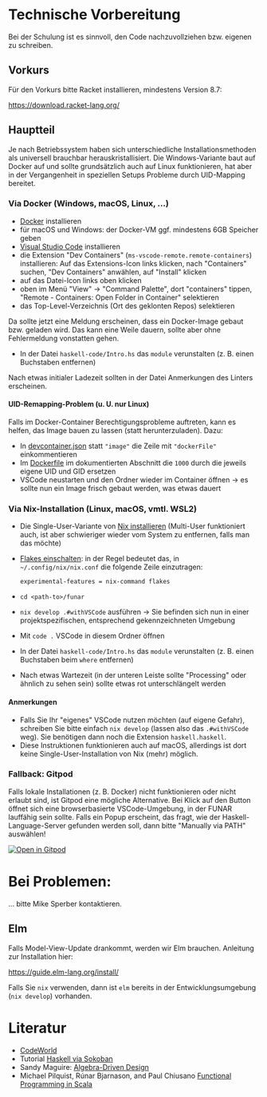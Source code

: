 # Technische Vorbereitung

Bei der Schulung ist es sinnvoll, den Code nachzuvollziehen
bzw. eigenen zu schreiben.

## Vorkurs

Für den Vorkurs bitte Racket installieren, mindestens Version 8.7:

https://download.racket-lang.org/

## Hauptteil

Je nach Betriebssystem haben sich unterschiedliche
Installationsmethoden als universell brauchbar herauskristallisiert.
Die Windows-Variante baut auf Docker auf und sollte grundsätzlich auch
auf Linux funktionieren, hat aber in der Vergangenheit in speziellen
Setups Probleme durch UID-Mapping bereitet.

### Via Docker (Windows, macOS, Linux, ...)

- [Docker](https://www.docker.com/) installieren
- für macOS und Windows: der Docker-VM ggf. mindestens 6GB Speicher
  geben
- [Visual Studio Code](https://code.visualstudio.com/download) installieren
- die Extension "Dev Containers"
  (`ms-vscode-remote.remote-containers`) installieren: Auf das
  Extensions-Icon links klicken, nach "Containers" suchen, "Dev
  Containers" anwählen, auf "Install" klicken
- auf das Datei-Icon links oben klicken
- oben im Menü "View" -> "Command Palette", dort
  "containers" tippen, "Remote - Containers: Open Folder in Container"
  selektieren
- das Top-Level-Verzeichnis (Ort des geklonten Repos) selektieren

Da sollte jetzt eine Meldung erscheinen, dass ein Docker-Image gebaut
bzw. geladen wird.  Das kann eine Weile dauern, sollte aber ohne Fehlermeldung
vonstatten gehen.

- In der Datei `haskell-code/Intro.hs` das `module` verunstalten (z. B. einen
  Buchstaben entfernen)

Nach etwas initialer Ladezeit sollten in der Datei Anmerkungen des Linters
erscheinen.

#### UID-Remapping-Problem (u. U. nur Linux)

Falls im Docker-Container Berechtigungsprobleme auftreten, kann
es helfen, das Image bauen zu lassen (statt herunterzuladen).  Dazu:

- In [devcontainer.json](./.devcontainer/devcontainer.json) statt
  `"image"` die Zeile mit `"dockerFile"` einkommentieren
- Im [Dockerfile](./.devcontainer/Dockerfile) im dokumentierten
  Abschnitt die `1000` durch die jeweils eigene UID und GID ersetzen
- VSCode neustarten und den Ordner wieder im Container öffnen -> es
  sollte nun ein Image frisch gebaut werden, was etwas dauert

### Via Nix-Installation (Linux, macOS, vmtl. WSL2)

- Die Single-User-Variante von [Nix
  installieren](https://nixos.org/download.html#nix-install-linux)
  (Multi-User funktioniert auch, ist aber schwieriger wieder vom
  System zu entfernen, falls man das möchte)
- [Flakes einschalten](https://nixos.wiki/wiki/Flakes): in der Regel bedeutet
  das, in `~/.config/nix/nix.conf` die folgende Zeile einzutragen:

  ```
  experimental-features = nix-command flakes
  ```

- `cd <path-to>/funar`
- `nix develop .#withVSCode` ausführen -> Sie befinden sich nun in
  einer projektspezifischen, entsprechend gekennzeichneten Umgebung
- Mit `code .` VSCode in diesem Ordner öffnen
- In der Datei `haskell-code/Intro.hs` das `module` verunstalten
  (z. B. einen Buchstaben beim `where` entfernen)
- Nach etwas Wartezeit (in der unteren Leiste sollte "Processing" oder
  ähnlich zu sehen sein) sollte etwas rot unterschlängelt werden

#### Anmerkungen

- Falls Sie Ihr "eigenes" VSCode nutzen möchten (auf eigene Gefahr),
  schreiben Sie bitte einfach `nix develop` (lassen also das
  `.#withVSCode` weg).  Sie benötigen dann noch die Extension
  `haskell.haskell`.
- Diese Instruktionen funktionieren auch auf macOS, allerdings ist
  dort keine Single-User-Installation von Nix (mehr) möglich.

### Fallback: Gitpod

Falls lokale Installationen (z. B. Docker) nicht funktionieren oder nicht
erlaubt sind, ist Gitpod eine mögliche Alternative. Bei Klick auf den Button
öffnet sich eine browserbasierte VSCode-Umgebung, in der FUNAR lauffähig sein
sollte. Falls ein Popup erscheint, das fragt, wie der Haskell-Language-Server
gefunden werden soll, dann bitte "Manually via PATH" auswählen!

[![Open in Gitpod](https://gitpod.io/button/open-in-gitpod.svg)](https://gitpod.io/#https://github.com/active-group/funar)

# Bei Problemen:

... bitte Mike Sperber kontaktieren.

## Elm

Falls Model-View-Update drankommt, werden wir Elm brauchen.  Anleitung
zur Installation hier:

https://guide.elm-lang.org/install/

Falls Sie `nix` verwenden, dann ist `elm` bereits in der
Entwicklungsumgebung (`nix develop`) vorhanden.

# Literatur

- [CodeWorld](https://code.world/haskell)
- Tutorial [Haskell via Sokoban](https://haskell-via-sokoban.nomeata.de/)
- Sandy Maguire: [Algebra-Driven Design](https://leanpub.com/algebra-driven-design)
- Michael Pilquist, Rúnar Bjarnason, and Paul Chiusano [Functional Programming in Scala](https://www.manning.com/books/functional-programming-in-scala-second-edition)
